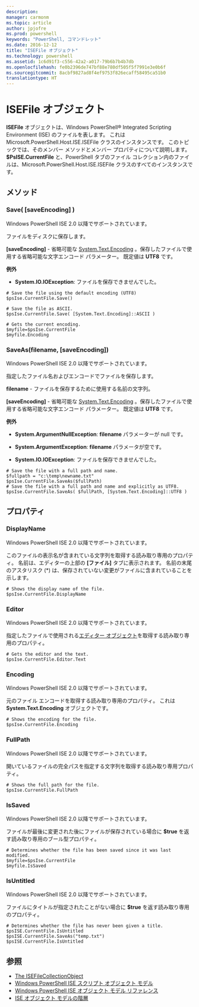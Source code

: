 ```yaml
---
description: 
manager: carmonm
ms.topic: article
author: jpjofre
ms.prod: powershell
keywords: "PowerShell, コマンドレット"
ms.date: 2016-12-12
title: "ISEFile オブジェクト"
ms.technology: powershell
ms.assetid: 1c6d91f3-c556-42a2-a017-79b6b7b4b7db
ms.openlocfilehash: fe0b2396de747bf88e780df505f5f7991e3e0b6f
ms.sourcegitcommit: 8acbf9827ad8f4ef9753f826ecaff58495ca51b0
translationtype: HT
---
```

# <a name="the-isefile-object"></a>ISEFile オブジェクト
  **ISEFile** オブジェクトは、Windows PowerShell® Integrated Scripting Environment (ISE) のファイルを表します。 これは Microsoft.PowerShell.Host.ISE.ISEFile クラスのインスタンスです。 このトピックでは、そのメンバー メソッドとメンバー プロパティについて説明します。 **$PsISE.CurrentFile** と、PowerShell タブのファイル コレクション内のファイルは、Microsoft.PowerShell.Host.ISE.ISEFile クラスのすべてのインスタンスです。

## <a name="methods"></a>メソッド

###  <a name="a-namesave-overridea-save-saveencoding-"></a><a name="save-override"></a> Save\( \[saveEncoding\] \)
  Windows PowerShell ISE 2.0 以降でサポートされています。 

 ファイルをディスクに保存します。

 **\[saveEncoding\]** - 省略可能な [System.Text.Encoding](http://msdn.microsoft.com/library/system.text.encoding.aspx)
。保存したファイルで使用する省略可能な文字エンコード パラメーター。 既定値は **UTF8** です。

 **例外**
 -   **System.IO.IOException**: ファイルを保存できませんでした。

```
# Save the file using the default encoding (UTF8)
$psIse.CurrentFile.Save()

# Save the file as ASCII.
$psIse.CurrentFile.Save( [System.Text.Encoding]::ASCII )

# Gets the current encoding.
$myfile=$psIse.CurrentFile
$myfile.Encoding

```

###  <a name="a-namesaveasa-saveasfilename-saveencoding"></a><a name="saveas"></a> SaveAs\(filename, \[saveEncoding\]\)
  Windows PowerShell ISE 2.0 以降でサポートされています。 

 指定したファイル名およびエンコードでファイルを保存します。

 **filename** - ファイルを保存するために使用する名前の文字列。

 **\[saveEncoding\]** - 省略可能な [System.Text.Encoding](http://msdn.microsoft.com/library/system.text.encoding.aspx)
。保存したファイルで使用する省略可能な文字エンコード パラメーター。 既定値は **UTF8** です。

 **例外**
 -   **System.ArgumentNullException**: **filename** パラメーターが null です。

-   **System.ArgumentException**: **filename** パラメータが空です。

-   **System.IO.IOException**: ファイルを保存できませんでした。

```
# Save the file with a full path and name. 
$fullpath = "c:\temp\newname.txt"
$psIse.CurrentFile.SaveAs($fullPath) 
# Save the file with a full path and name and explicitly as UTF8. 
$psIse.CurrentFile.SaveAs( $fullPath, [System.Text.Encoding]::UTF8 )

```

## <a name="properties"></a>プロパティ

###  <a name="a-namedisplaynamea-displayname"></a><a name="Displayname"></a> DisplayName
  Windows PowerShell ISE 2.0 以降でサポートされています。 

 このファイルの表示名が含まれている文字列を取得する読み取り専用のプロパティ。 名前は、エディターの上部の **[ファイル]** タブに表示されます。 名前の末尾のアスタリスク \(\*\) は、保存されていない変更がファイルに含まれていることを示します。

```
# Shows the display name of the file.
$psIse.CurrentFile.DisplayName

```

###  <a name="a-nameeditora-editor"></a><a name="Editor"></a> Editor
  Windows PowerShell ISE 2.0 以降でサポートされています。 

 指定したファイルで使用される[エディター オブジェクト](The-ISEEditor-Object.md)を取得する読み取り専用のプロパティ。

```
# Gets the editor and the text.
$psIse.CurrentFile.Editor.Text

```

###  <a name="a-nameencodinga-encoding"></a><a name="Encoding"></a> Encoding
  Windows PowerShell ISE 2.0 以降でサポートされています。 

 元のファイル エンコードを取得する読み取り専用のプロパティ。 これは **System.Text.Encoding** オブジェクトです。

```
# Shows the encoding for the file. 
$psIse.CurrentFile.Encoding

```

###  <a name="a-namefullpatha-fullpath"></a><a name="FullPath"></a> FullPath
  Windows PowerShell ISE 2.0 以降でサポートされています。 

 開いているファイルの完全パスを指定する文字列を取得する読み取り専用プロパティ。

```
# Shows the full path for the file. 
$psIse.CurrentFile.FullPath

```

###  <a name="a-nameissaveda-issaved"></a><a name="IsSaved"></a> IsSaved
  Windows PowerShell ISE 2.0 以降でサポートされています。 

 ファイルが最後に変更された後にファイルが保存されている場合に **$true** を返す読み取り専用のブール型プロパティ。

```
# Determines whether the file has been saved since it was last modified.
$myfile=$psIse.CurrentFile
$myfile.IsSaved

```

###  <a name="a-nameisuntitleda-isuntitled"></a><a name="IsUntitled"></a> IsUntitled
  Windows PowerShell ISE 2.0 以降でサポートされています。 

 ファイルにタイトルが指定されたことがない場合に **$true** を返す読み取り専用のプロパティ。

```
# Determines whether the file has never been given a title.
$psISE.CurrentFile.IsUntitled
$psISE.CurrentFile.SaveAs("temp.txt")
$psISE.CurrentFile.IsUntitled

```

## <a name="see-also"></a>参照
- [The ISEFileCollectionObject](The-ISEFileCollection-Object.md) 
- [Windows PowerShell ISE スクリプト オブジェクト モデル](The-Windows-PowerShell-ISE-Scripting-Object-Model.md) 
- [Windows PowerShell ISE オブジェクト モデル リファレンス](Windows-PowerShell-ISE-Object-Model-Reference.md) 
- [ISE オブジェクト モデルの階層](The-ISE-Object-Model-Hierarchy.md)

  
